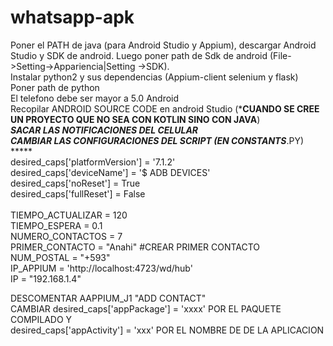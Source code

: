 # whatsapp-apk
Poner el PATH de java (para Android Studio y Appium), descargar Android Studio y SDK de android. Luego poner path de Sdk de android (File->Setting->Appariencia|Setting ->SDK).<br/>
Instalar python2 y sus dependencias (Appium-client selenium y flask)<br/>
Poner path de python<br/>
El telefono debe ser mayor a 5.0 Android<br/>
Recopilar ANDROID SOURCE CODE en android Studio (*****CUANDO SE CREE UN PROYECTO QUE NO SEA CON KOTLIN SINO CON JAVA****)<br/>
***SACAR LAS NOTIFICACIONES DEL CELULAR<br/>
CAMBIAR LAS CONFIGURACIONES DEL SCRIPT (EN CONSTANTS***.PY)<br/>
    *****<br/>
    desired_caps['platformVersion'] = '7.1.2'<br/>
desired_caps['deviceName'] = '$ ADB DEVICES'<br/>
desired_caps['noReset'] = True<br/>
desired_caps['fullReset'] = False<br/>
<br/>
TIEMPO_ACTUALIZAR = 120<br/>
TIEMPO_ESPERA = 0.1<br/>
NUMERO_CONTACTOS = 7<br/>
PRIMER_CONTACTO = "Anahi" #CREAR PRIMER CONTACTO<br/>
NUM_POSTAL = "+593"<br/>
IP_APPIUM = 'http://localhost:4723/wd/hub'<br/>
IP = "192.168.1.4"<br/>

 DESCOMENTAR AAPPIUM_J1 "ADD CONTACT"<br/>
 CAMBIAR desired_caps['appPackage'] = 'xxxx' POR EL PAQUETE COMPILADO Y <br/>
 desired_caps['appActivity'] = 'xxx' POR EL NOMBRE DE DE LA APLICACION <br/>
